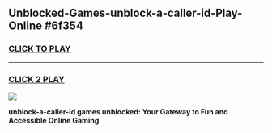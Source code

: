 
## Unblocked-Games-unblock-a-caller-id-Play-Online #6f354
<h3>
<a href="https://news.freeplayer.one?title=unblock-a-caller-id&ref=3">CLICK TO PLAY</a></h3>
<hr>

<h3>
<a href="https://news.freeplayer.one?title=unblock-a-caller-id&ref=3">CLICK 2 PLAY</a>
  
</h3>

<a href="https://news.freeplayer.one?title=unblock-a-caller-id&ref=3"><img src="https://clearcache.store/games.png"></a>


**unblock-a-caller-id games unblocked: Your Gateway to Fun and Accessible Online Gaming**

